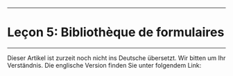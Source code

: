 ****
# Leçon 5: Bibliothèque de formulaires 
---

Dieser Artikel ist zurzeit noch nicht ins Deutsche übersetzt. Wir bitten um Ihr Verständnis. Die englische Version finden Sie unter folgendem Link: []()



